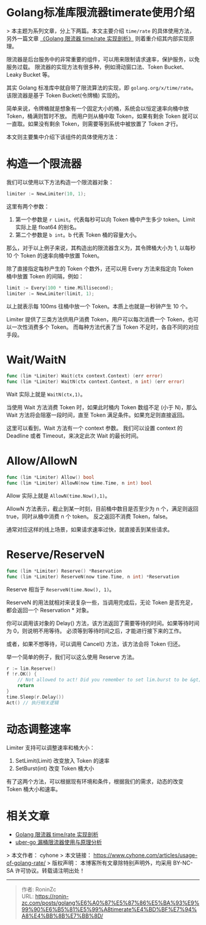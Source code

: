 # Golang标准库限流器timerate使用介绍


&gt; 本主题为系列文章，分上下两篇。本文主要介绍 `time/rate` 的具体使用方法，另外一篇文章 [《Golang 限流器 time/rate 实现剖析》](https://www.cyhone.com/articles/analisys-of-golang-rate/) 则着重介绍其内部实现原理。

限流器是后台服务中的非常重要的组件，可以用来限制请求速率，保护服务，以免服务过载。
限流器的实现方法有很多种，例如滑动窗口法、Token Bucket、Leaky Bucket 等。

其实 Golang 标准库中就自带了限流算法的实现，即 `golang.org/x/time/rate`。该限流器是基于 Token Bucket(令牌桶) 实现的。

简单来说，令牌桶就是想象有一个固定大小的桶，系统会以恒定速率向桶中放 Token，桶满则暂时不放。
而用户则从桶中取 Token，如果有剩余 Token 就可以一直取。如果没有剩余 Token，则需要等到系统中被放置了 Token 才行。



本文则主要集中介绍下该组件的具体使用方法：

# 构造一个限流器

我们可以使用以下方法构造一个限流器对象：

```go
limiter := NewLimiter(10, 1);
```

这里有两个参数：

1. 第一个参数是 `r Limit`。代表每秒可以向 Token 桶中产生多少 token。Limit 实际上是 float64 的别名。
2. 第二个参数是 `b int`。b 代表 Token 桶的容量大小。

那么，对于以上例子来说，其构造出的限流器含义为，其令牌桶大小为 1, 以每秒 10 个 Token 的速率向桶中放置 Token。

除了直接指定每秒产生的 Token 个数外，还可以用 Every 方法来指定向 Token 桶中放置 Token 的间隔，例如：

```go
limit := Every(100 * time.Millisecond);
limiter := NewLimiter(limit, 1);
```

以上就表示每 100ms 往桶中放一个 Token。本质上也就是一秒钟产生 10 个。

Limiter 提供了三类方法供用户消费 Token，用户可以每次消费一个 Token，也可以一次性消费多个 Token。
而每种方法代表了当 Token 不足时，各自不同的对应手段。

# Wait/WaitN

```go
func (lim *Limiter) Wait(ctx context.Context) (err error)
func (lim *Limiter) WaitN(ctx context.Context, n int) (err error)
```

Wait 实际上就是 `WaitN(ctx,1)`。

当使用 Wait 方法消费 Token 时，如果此时桶内 Token 数组不足 (小于 N)，那么 Wait 方法将会阻塞一段时间，直至 Token 满足条件。如果充足则直接返回。

这里可以看到，Wait 方法有一个 context 参数。
我们可以设置 context 的 Deadline 或者 Timeout，来决定此次 Wait 的最长时间。

# Allow/AllowN

```go
func (lim *Limiter) Allow() bool
func (lim *Limiter) AllowN(now time.Time, n int) bool
```

Allow 实际上就是 `AllowN(time.Now(),1)`。

AllowN 方法表示，截止到某一时刻，目前桶中数目是否至少为 n 个，满足则返回 true，同时从桶中消费 n 个 token。
反之返回不消费 Token，false。

通常对应这样的线上场景，如果请求速率过快，就直接丢到某些请求。

# Reserve/ReserveN

```go
func (lim *Limiter) Reserve() *Reservation
func (lim *Limiter) ReserveN(now time.Time, n int) *Reservation
```

Reserve 相当于 `ReserveN(time.Now(), 1)`。

ReserveN 的用法就相对来说复杂一些，当调用完成后，无论 Token 是否充足，都会返回一个 Reservation * 对象。

你可以调用该对象的 Delay() 方法，该方法返回了需要等待的时间。如果等待时间为 0，则说明不用等待。
必须等到等待时间之后，才能进行接下来的工作。

或者，如果不想等待，可以调用 Cancel() 方法，该方法会将 Token 归还。

举一个简单的例子，我们可以这么使用 Reserve 方法。

```go
r := lim.Reserve()
f !r.OK() {
    // Not allowed to act! Did you remember to set lim.burst to be &gt; 0 ?
    return
}
time.Sleep(r.Delay())
Act() // 执行相关逻辑
```

# 动态调整速率

Limiter 支持可以调整速率和桶大小：

1. SetLimit(Limit) 改变放入 Token 的速率
2. SetBurst(int) 改变 Token 桶大小

有了这两个方法，可以根据现有环境和条件，根据我们的需求，动态的改变 Token 桶大小和速率。

# 相关文章

* [Golang 限流器 time/rate 实现剖析](https://www.cyhone.com/articles/analisys-of-golang-rate/)
* [uber-go 漏桶限流器使用与原理分析](https://www.cyhone.com/articles/analysis-of-uber-go-ratelimit/)


&gt; 本文作者： cyhone
&gt; 本文链接： https://www.cyhone.com/articles/usage-of-golang-rate/
&gt; 版权声明： 本博客所有文章除特别声明外，均采用 BY-NC-SA 许可协议。转载请注明出处！




---

> 作者: RoninZc  
> URL: https://ronin-zc.com/posts/golang%E6%A0%87%E5%87%86%E5%BA%93%E9%99%90%E6%B5%81%E5%99%A8timerate%E4%BD%BF%E7%94%A8%E4%BB%8B%E7%BB%8D/  


